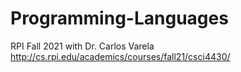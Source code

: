 # Programming-Languages
RPI Fall 2021 with Dr. Carlos Varela  http://cs.rpi.edu/academics/courses/fall21/csci4430/
